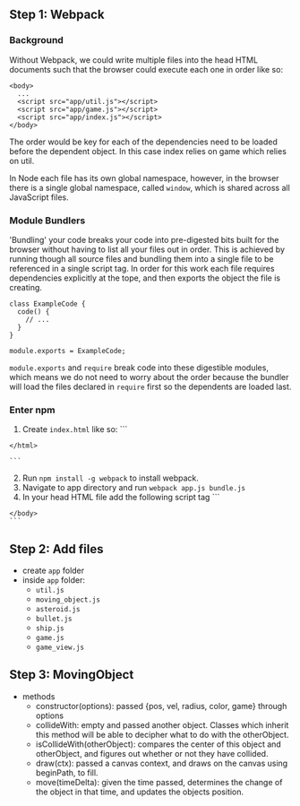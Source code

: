 ## Step 1: Webpack
### Background
Without Webpack, we could write multiple files into the head HTML documents such that the browser could execute each one in order like so:

```
<body>
  ...
  <script src="app/util.js"></script>
  <script src="app/game.js"></script>
  <script src="app/index.js"></script>
</body>

```
The order would be key for each of the dependencies need to be loaded before the dependent object. In this case index relies on game which relies on util.

In Node each file has its own global namespace, however, in the browser there is a single global namespace, called `window`, which is shared across all JavaScript files.

### Module Bundlers
'Bundling' your code breaks your code into pre-digested bits built for the browser without having to list all your files out in order. This is achieved by running though all source files and bundling them into a single file to be referenced in a single script tag. In order for this work each file requires dependencies explicitly at the tope, and then exports the object the file is creating.

```
class ExampleCode {
  code() {
    // ...
  }
}

module.exports = ExampleCode;
```

`module.exports` and `require` break code into these digestible modules, which means we do not need to worry about the order because the bundler will load the files declared in `require` first so the dependents are loaded last.

### Enter npm
  1. Create `index.html` like so:
    ```
    <html>
      <head>
        <meta charset="utf-8">
        <title>Asteroids</title>
      </head>
      <body>
      </body>
    </html>

    ```
  2. Run `npm install -g webpack` to install webpack.
  3. Navigate to app directory and run `webpack app.js bundle.js`
  4. In your head HTML file add the following script tag
    ```
    <body>
      <script src="dist/bundle.js"> </script>
    </body>
    ```

## Step 2: Add files
  * create `app` folder
  * inside `app` folder:
    * `util.js`
    * `moving_object.js`
    * `asteroid.js`
    * `bullet.js`
    * `ship.js`
    * `game.js`
    * `game_view.js`

## Step 3: MovingObject
  * methods
    * constructor(options): passed {pos, vel, radius, color, game} through options
    * collideWith: empty and passed another object. Classes which inherit this method will be able to decipher what to do with the otherObject.
    * isCollideWith(otherObject): compares the center of this object and otherObject, and figures out whether or not they have collided. 
    * draw(ctx): passed a canvas context, and draws on the canvas using beginPath, to fill.
    * move(timeDelta): given the time passed, determines the change of the object in that time, and updates the objects position.
